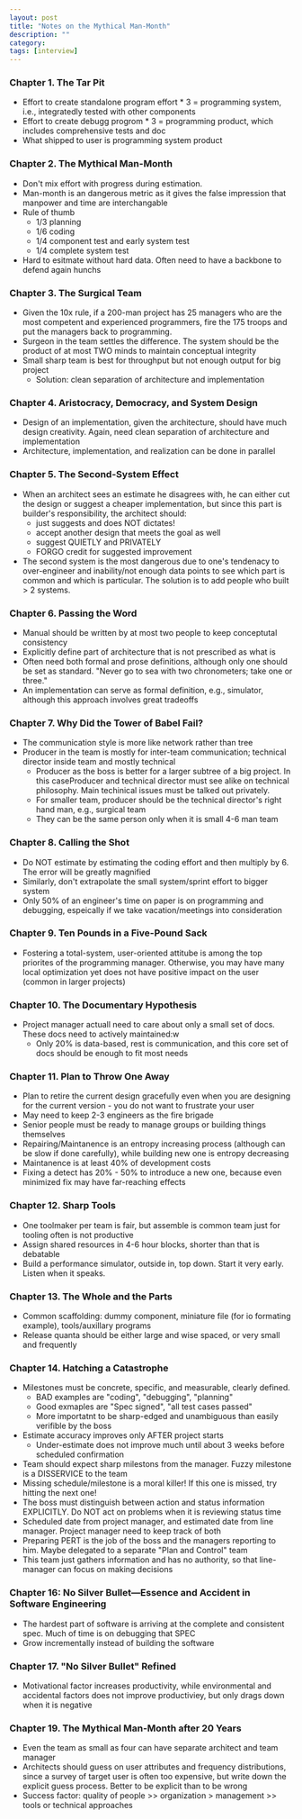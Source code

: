 ```yaml
---
layout: post
title: "Notes on the Mythical Man-Month"
description: ""
category: 
tags: [interview]
---
```


### Chapter 1. The Tar Pit

* Effort to create standalone program effort * 3 = programming system, i.e., integratedly tested with other components 
* Effort to create debugg progrom * 3 = programming product, which includes comprehensive tests and doc
* What shipped to user is programming system product

### Chapter 2. The Mythical Man-Month

* Don't mix effort with progress during estimation. 
* Man-month is an dangerous metric as it gives the false impression that manpower and time are interchangable
* Rule of thumb
  * 1/3 planning
  * 1/6 coding
  * 1/4 component test and early system test
  * 1/4 complete system test
* Hard to esitmate without hard data. Often need to have a backbone to defend again hunchs

### Chapter 3. The Surgical Team

* Given the 10x rule, if a 200-man project has 25 managers who are the most competent and experienced programmers, fire the 175 troops and put the managers back to programming.
* Surgeon in the team settles the difference. The system should be the product of at most TWO minds to maintain conceptual integrity
* Small sharp team is best for throughput but not enough output for big project
  * Solution: clean separation of architecture and implementation

### Chapter 4. Aristocracy, Democracy, and System Design

* Design of an implementation, given the architecture, should have much design creativity. Again, need clean separation of architecture and implementation
* Architecture, implementation, and realization can be done in parallel

### Chapter 5. The Second-System Effect

* When an architect sees an estimate he disagrees with, he can either cut the design or suggest a cheaper implementation, but since this part is builder's responsibility, the architect should:
  * just suggests and does NOT dictates!
  * accept another design that meets the goal as well
  * suggest QUIETLY and PRIVATELY
  * FORGO credit for suggested improvement
* The second system is the most dangerous due to one's tendenacy to over-engineer and inability/not enough data points to see which part is common and which is particular. The solution is to add people who built > 2 systems.

### Chapter 6. Passing the Word

* Manual should be written by at most two people to keep conceptutal consistency
* Explicitly define part of architecture that is not prescribed as what is
* Often need both formal and prose definitions, although only one should be set as standard.  "Never go to sea with two chronometers; take one or three." 
* An implementation can serve as formal definition, e.g., simulator, although this approach involves great tradeoffs

### Chapter 7. Why Did the Tower of Babel Fail?

* The communication style is more like network rather than tree
* Producer in the team is mostly for inter-team communication; technical director inside team and mostly technical
  * Producer as the boss is better for a larger subtree of a big project. In this caseProducer and technical director must see alike on technical philosophy. Main techinical issues must be talked out privately. 
  * For smaller team, producer should be the technical director's right hand man, e.g., surgical team
  * They can be the same person only when it is small 4-6 man team 




### Chapter 8. Calling the Shot

* Do NOT estimate by estimating the coding effort and then multiply by 6. The error will be greatly magnified
* Similarly, don't extrapolate the small system/sprint effort to bigger system
* Only 50% of an engineer's time on paper is on programming and debugging, espeically if we take vacation/meetings into consideration

### Chapter 9. Ten Pounds in a Five-Pound Sack

* Fostering a total-system, user-oriented attitube is among the top priorites of the programming manager. Otherwise, you may have many local optimization yet does not have positive impact on the user (common in larger projects)

### Chapter 10. The Documentary Hypothesis

* Project manager actuall need to care about only a small set of docs. These docs need to actively maintained:w
  * Only 20% is data-based, rest is communication, and this core set of docs should be enough to fit most needs

### Chapter 11. Plan to Throw One Away

* Plan to retire the current design gracefully even when you are designing for the current version - you do not want to frustrate your user
* May need to keep 2-3 engineers as the fire brigade
* Senior people must be ready to manage groups or building things themselves
* Repairing/Maintanence is an entropy increasing process (although can be slow if done carefully), while building new one is entropy decreasing
* Maintanence is at least 40% of development costs
* Fixing a detect has 20% - 50% to introduce a new one, because even minimized fix may have far-reaching effects

### Chapter 12. Sharp Tools

* One toolmaker per team is fair, but assemble is common team just for tooling often is not productive
* Assign shared resources in 4-6 hour blocks, shorter than that is debatable  
* Build a performance simulator, outside in, top down. Start it very early. Listen when it speaks.

### Chapter 13. The Whole and the Parts

* Common scaffolding: dummy component, miniature file (for io formating example), tools/auxillary programs
* Release quanta should be either large and wise spaced, or very small and frequently

### Chapter 14. Hatching a Catastrophe

* Milestones must be concrete, specific, and measurable, clearly defined. 
  * BAD examples are "coding", "debugging", "planning"
  * Good exmaples are "Spec signed", "all test cases passed" 
  * More importatnt to be sharp-edged and unambiguous than easily verifible by the boss
* Estimate accuracy improves only AFTER project starts
  * Under-estimate does not improve much until about 3 weeks before scheduled confirmation 
* Team should expect sharp milestons from the manager. Fuzzy milestone is a DISSERVICE to the team
* Missing schedule/milestone is a moral killer! If this one is missed, try hitting the next one!
* The boss must distinguish between action and status information EXPLICITLY. Do NOT act on problems when it is reviewing status time
* Scheduled date from project manager, and estimated date from line manager. Project manager need to keep track of both
* Preparing PERT is the job of the boss and the managers reporting to him. Maybe delegated to a separate "Plan and Control" team
 * This team just gathers information and has no authority, so that line-manager can focus on making decisions 

### Chapter 16: No Silver Bullet—Essence and Accident in Software Engineering

* The hardest part of software is arriving at the complete and consistent spec. Much of time is on debugging that SPEC
* Grow incrementally instead of building the software

### Chapter 17. "No Silver Bullet" Refined

* Motivational factor increases productivity, while environmental and accidental factors does not improve productiviey, but only drags down when it is negative

### Chapter 19. The Mythical Man-Month after 20 Years

* Even the team as small as four can have separate architect and team manager
* Architects should guess on user attributes and frequency distributions, since a survey of target user is often too expensive, but write down the explicit guess process. Better to be explicit than to be wrong
* Success factor: quality of people >> organization > management >> tools or technical approaches

